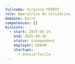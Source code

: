 ```yaml
---
fullname: Virginie PERROT
role: Operatrice de Validation
domaine: Autre
competences: []
missions:
  - start: 2025-05-19
    end: 2025-08-30
    status: independent
    employer: DINUM
    startups:
      - dossierfacile
---
```

